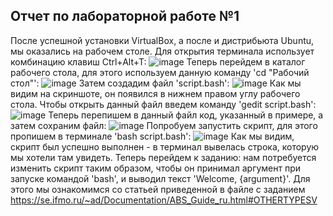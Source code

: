 ## Отчет по лабораторной работе №1
После успешной установки VirtualBox, а после и дистрибьюта Ubuntu, мы оказались на рабочем столе. Для открытия терминала использует комбинацию клавиш Ctrl+Alt+T:
![image](https://github.com/user-attachments/assets/b1e66ec7-a0c2-4cd0-a003-88c43e6cb6b2)
Теперь перейдем в каталог рабочего стола, для этого используем данную команду 'cd "Рабочий стол"':
![image](https://github.com/user-attachments/assets/8b8fa7bb-2ab0-4277-acfb-58a3a553294e)
Затем создадим файл 'script.bash':
![image](https://github.com/user-attachments/assets/b8011ef8-fe45-499b-9dbf-7a9a2e4f5b9b)
Как мы видим на скриншоте, он появился в нижнем правом углу рабочего стола. Чтобы открыть данный файл введем команду 'gedit script.bash':
![image](https://github.com/user-attachments/assets/ffc5c931-141c-416e-9c8f-3dc17c125a78)
Теперь перепишем в данный файл код, указанный в примере, а затем сохраним файл:
![image](https://github.com/user-attachments/assets/b5746b47-8f03-4342-afe0-8b8c37bf87cd)
Попробуем запустить скрипт, для этого пропишем в терминале 'bash script.bash':
![image](https://github.com/user-attachments/assets/55746327-e4ee-40ad-a1ac-abfa48c74e08)
Как мы видим, скрипт был успешно выполнен - в терминал вывелась строка, которую мы хотели там увидеть. Теперь перейдем к заданию: нам потребуется изменить скрипт таким образом, чтобы он принимал аргумент при запуске командой 'bash', и выводил текст 'Welcome, {argument}'. Для этого мы ознакомимся со статьей приведенной в файле с заданием https://se.ifmo.ru/~ad/Documentation/ABS_Guide_ru.html#OTHERTYPESV
